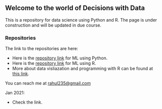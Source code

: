 ## Welcome to the world of Decisions with Data

This is a repository for data science using Python and R. The page is under construction and will be updated in due course.

### Repositories

The link to the repositories are here:

* Here is the [repository link](https://github.com/rahul235/ML_using_Python/) for ML using Python.
* Here is the [repository link](https://github.com/rahul235/ML_using_R/) for ML using R.
* More about data visliazation and programming with R can be found at [this link](https://github.com/rahul235/R_Programming/).


You can reach me at rahul235@gmail.com

Jan 2021:
* Check the link.
